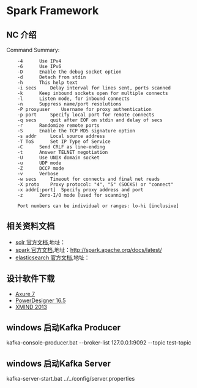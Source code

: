 Spark Framework
=======================

## NC 介绍
Command Summary:

		-4		Use IPv4
		-6		Use IPv6
		-D		Enable the debug socket option
		-d		Detach from stdin
		-h		This help text
		-i secs		Delay interval for lines sent, ports scanned
		-k		Keep inbound sockets open for multiple connects
		-l		Listen mode, for inbound connects
		-n		Suppress name/port resolutions
		-P proxyuser	Username for proxy authentication
		-p port		Specify local port for remote connects
		-q secs		quit after EOF on stdin and delay of secs
		-r		Randomize remote ports
		-S		Enable the TCP MD5 signature option
		-s addr		Local source address
		-T ToS		Set IP Type of Service
		-C		Send CRLF as line-ending
		-t		Answer TELNET negotiation
		-U		Use UNIX domain socket
		-u		UDP mode
		-Z		DCCP mode
		-v		Verbose
		-w secs		Timeout for connects and final net reads
		-X proto	Proxy protocol: "4", "5" (SOCKS) or "connect"
		-x addr[:port]	Specify proxy address and port
		-z		Zero-I/O mode [used for scanning]
		
        Port numbers can be individual or ranges: lo-hi [inclusive]



## 相关资料文档

 * [solr 官方文档](),地址：
 * [spark 官方文档](http://spark.apache.org/docs/latest/),地址：http://spark.apache.org/docs/latest/
 * [elasticsearch 官方文档](),地址：
 
 
 

## 设计软件下载
  * [Axure 7](http://share.weiyun.com/aa9e5cc01f8766630f9a73d1de0095a5)
  * [PowerDesigner 16.5](http://share.weiyun.com/9b025f1f81b86f5f84e22215fcda9093)
  * [XMIND 2013](http://share.weiyun.com/95b05e748c0f84559c38c5cdfc9873b7)
  
  
## windows 启动Kafka Producer

kafka-console-producer.bat --broker-list 127.0.0.1:9092 --topic test-topic

## windows 启动Kafka Server

kafka-server-start.bat ../../config/server.properties